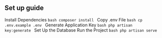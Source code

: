 ## Set up guide
Install Dependencies
``bash
composer install
``
Copy .env File
``bash
cp .env.example .env
``
Generate Application Key
``bash
php artisan key:generate
``
Set Up the Database
Run the Project
``bash
php artisan serve
``
